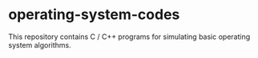 # operating-system-codes
This repository contains C / C++ programs for simulating basic operating system algorithms.
